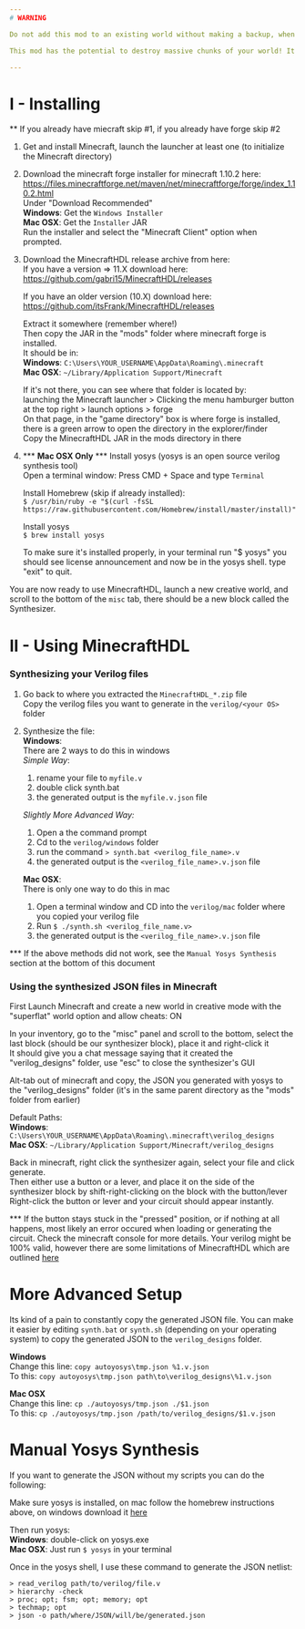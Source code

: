 ```yaml
---
# WARNING

Do not add this mod to an existing world without making a backup, when circuits are generated, the entire volume that the circuit will take up is deleted and there is no way to know the size of the generated circuit before having generated it once.

This mod has the potential to destroy massive chunks of your world! It is intended to be used in creative, superflat worlds that are dedicated specifically to this mod.

---
```

# I - Installing

** If you already have miecraft skip #1, if you already have forge skip #2

1. Get and install Minecraft, launch the launcher at least one (to initialize the Minecraft directory)

2. Download the minecraft forge installer for minecraft 1.10.2 here:   
    https://files.minecraftforge.net/maven/net/minecraftforge/forge/index_1.10.2.html  
    Under "Download Recommended"  
    **Windows**: Get the `Windows Installer`  
    **Mac OSX**: Get the `Installer` JAR  
    Run the installer and select the "Minecraft Client" option when prompted.  

3. Download the MinecraftHDL release archive from here:  
    If you have a version => 11.X download here:
    https://github.com/gabri15/MinecraftHDL/releases
    
    If you have an older version (10.X) download here:
    https://github.com/itsFrank/MinecraftHDL/releases
    
    Extract it somewhere (remember where!)  
    Then copy the JAR in the "mods" folder where minecraft forge is installed.  
    It should be in:  
    **Windows**: `C:\Users\YOUR_USERNAME\AppData\Roaming\.minecraft`  
    **Mac OSX**: `~/Library/Application Support/Minecraft`  

    If it's not there, you can see where that folder is located by:  
    launching the Minecraft launcher >  Clicking the menu hamburger button at the top right >   launch options > forge  
    On that page, in the "game directory" box is where forge is installed, there is a green arrow to open the directory in the explorer/finder  
    Copy the MinecraftHDL JAR in the mods directory in there  

4. *** **Mac OSX Only** *** Install yosys (yosys is an open source verilog synthesis tool)  
    Open a terminal window: Press CMD + Space and type `Terminal` 

    Install Homebrew (skip if already installed):  
    `$ /usr/bin/ruby -e "$(curl -fsSL https://raw.githubusercontent.com/Homebrew/install/master/install)"` 
    
    Install yosys  
    `$ brew install yosys`  
    
    To make sure it's installed properly, in your terminal run "$ yosys" you should see license announcement and now be in the yosys shell. type "exit" to quit.  


You are now ready to use MinecraftHDL, launch a new creative world, and scroll to the bottom of the `misc` tab, there should be a new block called the Synthesizer.

# II - Using MinecraftHDL

### Synthesizing your Verilog files

1. Go back to where you extracted the `MinecraftHDL_*.zip` file  
    Copy the verilog files you want to generate in the `verilog/<your OS>` folder

2. Synthesize the file:  
**Windows**:  
    There are 2 ways to do this in windows  
    *Simple Way*:  
    1. rename your file to `myfile.v`  
    2. double click synth.bat  
    3. the generated output is the `myfile.v.json` file  

    *Slightly More Advanced Way:*  
    1. Open a the command prompt  
    2. Cd to the `verilog/windows` folder  
    3. run the command `> synth.bat <verilog_file_name>.v`  
    4. the generated output is the `<verilog_file_name>.v.json` file  

    **Mac OSX**:  
    There is only one way to do this in mac  
    1. Open a terminal window and CD into the `verilog/mac` folder where you copied your verilog file
    2. Run `$ ./synth.sh <verilog_file_name.v>`
    3. the generated output is the `<verilog_file_name>.v.json` file
    
    
 *** If the above methods did not work, see the `Manual Yosys Synthesis` section at the bottom of this document 


### Using the synthesized JSON files in Minecraft

First Launch Minecraft and create a new world in creative mode with the "superflat" world option and allow cheats: ON

In your inventory, go to the "misc" panel and scroll to the bottom, select the last block (should be our synthesizer block), place it and right-click it  
It should give you a chat message saying that it created the "verilog_designs" folder, use "esc" to close the synthesizer's GUI


Alt-tab out of minecraft and copy, the JSON you generated with yosys to the "verilog_designs" folder (it's in the same parent directory as the "mods" folder from earlier)


Default Paths:  
**Windows**: `C:\Users\YOUR_USERNAME\AppData\Roaming\.minecraft\verilog_designs`  
**Mac OSX**: `~/Library/Application Support/Minecraft/verilog_designs`


Back in minecraft, right click the synthesizer again, select your file and click generate.  
Then either use a button or a lever, and place it on the side of the synthesizer block by shift-right-clicking on the block with the button/lever  
Right-click the button or lever and your circuit should appear instantly.

*** If the button stays stuck in the "pressed" position, or if nothing at all happens, most likely an error occured when loading or generating the circuit. Check the minecraft console for more details. Your verilog might be 100% valid, however there are some limitations of MinecraftHDL which are outlined [here]()

# More Advanced Setup

Its kind of a pain to constantly copy the generated JSON file. You can make it easier by editing `synth.bat` or `synth.sh` (depending on your operating system) to copy the generated JSON to the `verilog_designs` folder.


**Windows**  
Change this line: `copy autoyosys\tmp.json %1.v.json`  
To this: `copy autoyosys\tmp.json path\to\verilog_designs\%1.v.json`

**Mac OSX**  
Change this line: `cp ./autoyosys/tmp.json ./$1.json`  
To this: `cp ./autoyosys/tmp.json /path/to/verilog_designs/$1.v.json`


# Manual Yosys Synthesis

If you want to generate the JSON without my scripts you can do the following:


Make sure yosys is installed, on mac follow the homebrew instructions above, on windows download it [here](http://www.clifford.at/yosys/download.html)


Then run yosys:  
**Windows**: double-click on yosys.exe  
**Mac OSX**: Just run `$ yosys` in your terminal


Once in the yosys shell, I use these command to generate the JSON netlist:
```
> read_verilog path/to/verilog/file.v
> hierarchy -check
> proc; opt; fsm; opt; memory; opt
> techmap; opt
> json -o path/where/JSON/will/be/generated.json
```

